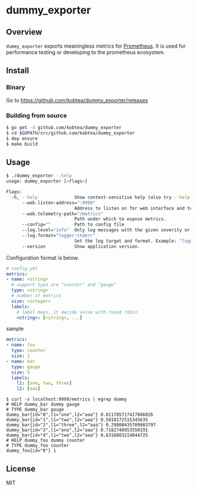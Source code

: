 # dummy_exporter

## Overview

`dummy_exporter` exports meaningless metrics for [Prometheus](https://prometheus.io/).
It is used for performance testing or developing to the prometheus ecosystem.


## Install

### Binary

Go to https://github.com/kobtea/dummy_exporter/releases

### Building from source

```bash
$ go get -d github.com/kobtea/dummy_exporter
$ cd $GOPATH/src/github.com/kobtea/dummy_exporter
$ dep ensure
$ make build
```


## Usage

```bash
$ ./dummy_exporter --help
usage: dummy_exporter [<flags>]

Flags:
  -h, --help              Show context-sensitive help (also try --help-long and --help-man).
      --web.listen-address=":9999"
                          Address to listen on for web interface and telemetry
      --web.telemetry-path="/metrics"
                          Path under which to expose metrics.
      --config=""         Path to config file
      --log.level="info"  Only log messages with the given severity or above. Valid levels: [debug, info, warn, error, fatal]
      --log.format="logger:stderr"
                          Set the log target and format. Example: "logger:syslog?appname=bob&local=7" or "logger:stdout?json=true"
      --version           Show application version.
```

Configuration format is below.

```yaml
# config.yml
metrics:
- name: <string>
  # support type are "counter" and "gauge"
  type: <string>
  # number of metrics
  size: <integer>
  labels:
    # label maps, it decide value with round robin
    <string>: [<string>, ...]
```

sample

```yaml
metrics:
- name: foo
  type: counter
  size: 1
- name: bar
  type: gauge
  size: 5
  labels:
    l1: [one, two, three]
    l2: [aaa]
```

```
$ curl -s localhost:9999/metrics | egrep dummy
# HELP dummy_bar dummy gauge
# TYPE dummy_bar gauge
dummy_bar{id="0",l1="one",l2="aaa"} 0.011785717417686026
dummy_bar{id="1",l1="two",l2="aaa"} 0.5018172515345635
dummy_bar{id="2",l1="three",l2="aaa"} 0.29800435709983797
dummy_bar{id="3",l1="one",l2="aaa"} 0.7182748953550191
dummy_bar{id="4",l1="two",l2="aaa"} 0.6318883214044725
# HELP dummy_foo dummy counter
# TYPE dummy_foo counter
dummy_foo{id="0"} 1
```


## License

MIT
